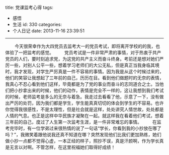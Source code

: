 title: 党课监考心得
tags:
  - 感悟
  - 生活
id: 330
categories:
  - 个人日记
date: 2013-11-16 23:39:51
---

<span style="font-size: 14px; margin-left: 30px;">今天很荣幸作为大四党员去监考大一的党员考试，即将离开学校的的我，也体验了一把监考的感觉。</span>
<span style="font-size: 14px; margin-left: 30px;">党员考试是一件非常严肃的事情，对于热衷于共产党员的人们，要时刻追求党，为这党的共产主义而奋斗终身。考前还是想对她们严厉一些，对别人公平一些，想着学习老师们的大公无私，但是真正当我身临其境时，我才发现，对学生严厉真是一件不容易的事情。因为我是从这个时候过来的，他们的笑容让我想起了三年前的自己，历历在目。看到他们做题时的无奈的表情，我真心不忍心看到他们这样，毕竟都是为了党的事业而奋斗的志同道合之士。当他们把小抄拿出来的时候，他们的动作，表情是完全不一样的，这让我想到我们考试的时候，老师监考是多么的无奈与着急。我走过去看看了他，示意了一下，没有做出严厉的处罚，因为我们都是学生，学生能真真切切的体会到学生的不容易。也许你觉得我很感性，不是太理性，但是社会就是这样，处处讲究人情世故，处处都是人情的气息。也正是这样中华民族才凝聚在一起。就这样我在看着他们考试，想着三年前的自己，度过了人生第一次监考生涯，是一件非常难忘的事情。</span>
<span style="font-size: 14px; margin-left: 30px;">在监考完毕时，有一位学弟过来很热情的说了一句话“学长，你看到我的小抄放在哪了吗？”，我微笑着跟他说我还真不知道在哪？突然发现他们比我们更加熟练，她们做小抄一点都不觉得心虚，一本正经的样子，照抄不误，真是汗颜啊，作为学长真是无言以对啊。不管怎样，在这里祝福她们取得好成绩！</span>